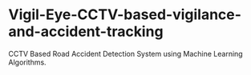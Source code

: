 # Vigil-Eye-CCTV-based-vigilance-and-accident-tracking
CCTV Based Road Accident Detection System using Machine Learning Algorithms.
